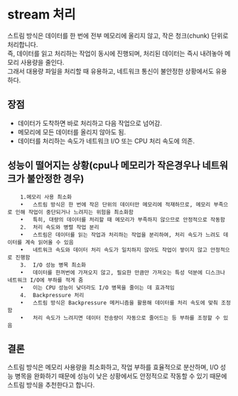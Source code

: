 # stream 처리

스트림 방식은 데이터를 한 번에 전부 메모리에 올리지 않고, 작은 청크(chunk) 단위로 처리합니다.  
즉, 데이터를 읽고 처리하는 작업이 동시에 진행되며, 처리된 데이터는 즉시 내려놓아 메모리 사용량을 줄인다.  
그래서 대용량 파일을 처리할 때 유용하고, 네트워크 통신이 불안정한 상황에서도 유용하다.

## 장점

- 데이터가 도착하면 바로 처리하고 다음 작업으로 넘어감.
- 메모리에 모든 데이터를 올리지 않아도 됨.
- 데이터를 처리하는 속도가 네트워크 I/O 또는 CPU 처리 속도에 의존.

## 성능이 떨어지는 상황(cpu나 메모리가 작은경우나 네트워크가 불안정한 경우)

```
	1.메모리 사용 최소화
	•	스트림 방식은 한 번에 작은 단위의 데이터만 메모리에 적재하므로, 메모리 부족으로 인해 작업이 중단되거나 느려지는 위험을 최소화함
	•	특히, 대량의 데이터를 처리할 때 메모리가 부족하지 않으므로 안정적으로 작동함
	2.	처리 속도와 병렬 작업 분리
	•	스트림은 데이터를 읽는 작업과 처리하는 작업을 분리하여, 처리 속도가 느려도 데이터를 계속 읽어올 수 있음
	•	네트워크 속도와 데이터 처리 속도가 일치하지 않아도 작업이 쌓이지 않고 안정적으로 진행함
	3.	I/O 성능 병목 최소화
	•	데이터를 한꺼번에 가져오지 않고, 필요한 만큼만 가져오는 특성 덕분에 디스크나 네트워크 I/O에 부하를 적게 줌
	•	이는 CPU 성능이 낮더라도 I/O 병목을 줄이는 데 효과적임
	4.	Backpressure 처리
	•	스트림 방식은 Backpressure 메커니즘을 활용해 데이터를 처리 속도에 맞춰 조정함
	•	처리 속도가 느려지면 데이터 전송량이 자동으로 줄어드는 등 부하를 조정할 수 있음
```

## 결론

스트림 방식은 메모리 사용량을 최소화하고, 작업 부하를 효율적으로 분산하며, I/O 성능 병목을 완화하기 때문에 성능이 낮은 상황에서도 안정적으로 작동할 수 있기 때문에 스트림 방식을 추천한다고 합니다.
